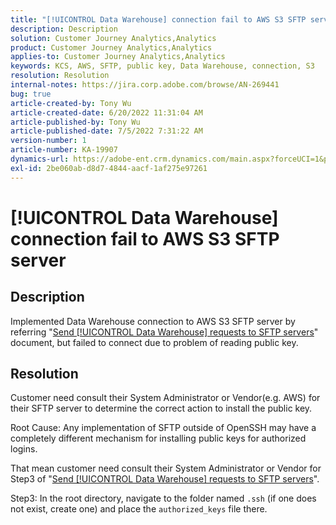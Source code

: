 ```yaml
---
title: "[!UICONTROL Data Warehouse] connection fail to AWS S3 SFTP server"
description: Description
solution: Customer Journey Analytics,Analytics
product: Customer Journey Analytics,Analytics
applies-to: Customer Journey Analytics,Analytics
keywords: KCS, AWS, SFTP, public key, Data Warehouse, connection, S3
resolution: Resolution
internal-notes: https://jira.corp.adobe.com/browse/AN-269441
bug: true
article-created-by: Tony Wu
article-created-date: 6/20/2022 11:31:04 AM
article-published-by: Tony Wu
article-published-date: 7/5/2022 7:31:22 AM
version-number: 1
article-number: KA-19907
dynamics-url: https://adobe-ent.crm.dynamics.com/main.aspx?forceUCI=1&pagetype=entityrecord&etn=knowledgearticle&id=65e0ca73-8cf0-ec11-bb3d-6045bd0158f8
exl-id: 2be060ab-d8d7-4844-aacf-1af275e97261
---
```

# [!UICONTROL Data Warehouse] connection fail to AWS S3 SFTP server

## Description

Implemented Data Warehouse connection to AWS S3 SFTP server by referring "[Send [!UICONTROL Data Warehouse] requests to SFTP servers](https://experienceleague.adobe.com/docs/analytics/export/ftp-and-sftp/secure-file-transfer-protocol/ftp-sftp-dw.html?lang=en)" document, but failed to connect due to problem of reading public key.

## Resolution

Customer need consult their System Administrator or Vendor(e.g. AWS) for their SFTP server to determine the correct action to install the public key.

Root Cause:
Any implementation of SFTP outside of OpenSSH may have a completely different mechanism for installing public keys for authorized logins.

That mean customer need consult their System Administrator or Vendor for Step3 of "[Send [!UICONTROL Data Warehouse] requests to SFTP servers](https://experienceleague.adobe.com/docs/analytics/export/ftp-and-sftp/secure-file-transfer-protocol/ftp-sftp-dw.html?lang=en)".

Step3: In the root directory, navigate to the folder named `.ssh` (if one does not exist, create one) and place the `authorized_keys` file there.
